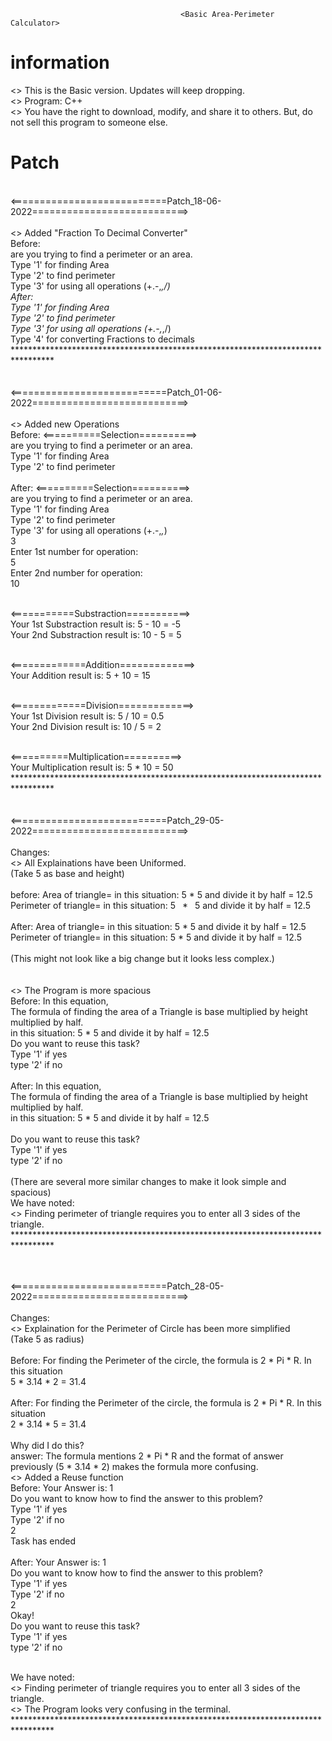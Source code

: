                                           <Basic Area-Perimeter Calculator> 
# information                                                  
  <> This is the Basic version. Updates will keep dropping. <br />
  <> Program: C++ <br />
  <> You have the right to download, modify, and share it to others. But, do not sell this program to someone else. <br />

  
 
# Patch
<br /> <===========================Patch_18-06-2022===========================> <br /> <br />
<> Added "Fraction To Decimal Converter"<br />
Before:  <br />
are you trying to find a perimeter or an area. <br />
 Type '1' for finding Area <br />
 Type '2' to find perimeter <br />
 Type '3' for using all operations (+.-,*,/)    <br />
 After: <br />
 Type '1' for finding Area <br />
 Type '2' to find perimeter <br />
 Type '3' for using all operations (+.-,*,/) <br />
 Type '4' for converting Fractions to decimals <br />
 *********************************************************************************  <br />  <br /> 
<br /> <===========================Patch_01-06-2022===========================> <br /> <br />
<> Added new Operations <br />
  Before: <==========Selection==========> <br />
          are you trying to find a perimeter or an area. <br />
          Type '1' for finding Area <br />
          Type '2' to find perimeter <br /> <br />
  After:  <==========Selection==========>  <br />
          are you trying to find a perimeter or an area. <br />
         Type '1' for finding Area <br />
          Type '2' to find perimeter <br /> 
          Type '3' for using all operations (+.-,*,*) <br />
          3 <br />
Enter 1st number for operation: <br />
5 <br />
Enter 2nd number for operation: <br />
10 <br /> <br />

<===========Substraction===========> <br />
Your 1st Substraction result is: 5 - 10 = -5 <br />
Your 2nd Substraction result is: 10 - 5 = 5 <br /> <br />

<=============Addition=============> <br /> 
Your Addition result is: 5 + 10 = 15 <br /> <br />

<=============Division=============> <br />
Your 1st Division result is: 5 / 10 = 0.5 <br /> 
Your 2nd Division result is: 10 / 5 = 2 <br /> <br />

<==========Multiplication==========> <br />
Your Multiplication result is: 5 * 10 = 50 <br /> 
*********************************************************************************  <br />  <br /> 
<br /> <===========================Patch_29-05-2022===========================> <br /> <br />
  Changes: <br />
    <> All Explainations have been Uniformed. <br />
      (Take 5 as base and height) <br /> <br />
      before: Area of triangle= in this situation: 5 * 5 and divide it by half = 12.5 <br />
              Perimeter of triangle= in this situation: 5&ensp; * &ensp;5 and divide it by half = 12.5 <br />
      <br /> After: Area of triangle= in this situation: 5  *  5 and divide it by half = 12.5 <br />
             Perimeter of triangle=   in this situation: 5  *  5 and divide it by half = 12.5 <br />
              <br /> (This might not look like a big change but it looks less complex.)  <br /> <br /> <br /> 
    <> The Program is more spacious <br />
      Before: In this equation,  <br />
        The formula of finding the area of a Triangle is base multiplied by height multiplied by half. <br />
        in this situation: 5 * 5 and divide it by half = 12.5 <br /> 
        Do you want to reuse this task? <br />
        Type '1' if yes <br /> 
        type '2' if no <br />
      <br /> After: In this equation,  <br />
        The formula of finding the area of a Triangle is base multiplied by height multiplied by half. <br />
        in this situation: 5 * 5 and divide it by half = 12.5 <br /> <br />
        Do you want to reuse this task? <br /> 
        Type '1' if yes <br /> 
        type '2' if no <br /> <br /> 
        (There are several more similar changes to make it look simple and spacious) <br /> 
        We have noted: <br />
    <> Finding perimeter of triangle requires you to enter all 3 sides of the triangle. <br />
        ********************************************************************************* <br />  <br /> 

<br /> <===========================Patch_28-05-2022===========================> <br /> <br />
  Changes: <br />
    <> Explaination for the Perimeter of Circle has been more simplified <br />
        (Take 5 as radius) <br /> <br />
       Before: For finding the Perimeter of the circle, the formula is 2 * Pi * R. In this situation <br />
                5 * 3.14 * 2 = 31.4 <br /> <br />
       After:  For finding the Perimeter of the circle, the formula is 2 * Pi * R. In this situation <br />
                2 * 3.14 * 5 = 31.4 <br /> <br />
       Why did I do this? <br />
       answer: The formula mentions 2 * Pi * R and the format of answer previously (5 * 3.14 * 2) makes the formula more confusing. <br />
    <> Added a Reuse function <br />
      Before: Your Answer is: 1 <br />
      Do you want to know how to find the answer to this problem? <br />
      Type '1' if yes <br />
      Type '2' if no <br />
      2 <br />
      Task has ended <br /> <br />
      After: Your Answer is: 1  <br />
      Do you want to know how to find the answer to this problem? <br />
      Type '1' if yes <br />
      Type '2' if no <br />
      2 <br />
      Okay! <br />
      Do you want to reuse this task? <br />
      Type '1' if yes <br /> 
      type '2' if no <br /> <br /> 

  We have noted: <br />
    <> Finding perimeter of triangle requires you to enter all 3 sides of the triangle. <br />
    <> The Program looks very confusing in the terminal. <br />
      ********************************************************************************* 

